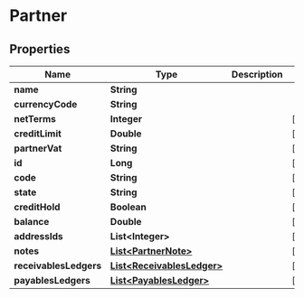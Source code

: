 
# Partner

## Properties
Name | Type | Description | Notes
------------ | ------------- | ------------- | -------------
**name** | **String** |  | 
**currencyCode** | **String** |  | 
**netTerms** | **Integer** |  |  [optional]
**creditLimit** | **Double** |  |  [optional]
**partnerVat** | **String** |  |  [optional]
**id** | **Long** |  |  [optional]
**code** | **String** |  |  [optional]
**state** | **String** |  |  [optional]
**creditHold** | **Boolean** |  |  [optional]
**balance** | **Double** |  |  [optional]
**addressIds** | **List&lt;Integer&gt;** |  |  [optional]
**notes** | [**List&lt;PartnerNote&gt;**](PartnerNote.md) |  |  [optional]
**receivablesLedgers** | [**List&lt;ReceivablesLedger&gt;**](ReceivablesLedger.md) |  |  [optional]
**payablesLedgers** | [**List&lt;PayablesLedger&gt;**](PayablesLedger.md) |  |  [optional]



